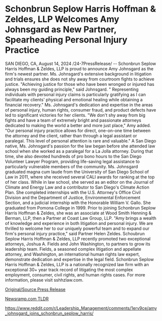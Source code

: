 # Schonbrun Seplow Harris Hoffman & Zeldes, LLP Welcomes Amy Johnsgard as New Partner, Spearheading Personal Injury Practice

SAN DIEGO, CA, August 14, 2024 /24-7PressRelease/ -- Schonbrun Seplow Harris Hoffman & Zeldes, LLP is proud to announce Amy Johnsgard as the firm's newest partner. Ms. Johnsgard's extensive background in litigation and trials ensures she does not shy away from courtroom fights to achieve justice.  "Achieving justice for those who have been wronged or injured has always been my guiding principle," said Johnsgard. " Representing individuals with personal injury claims is particularly gratifying as I can facilitate my clients' physical and emotional healing while obtaining a financial recovery."  Ms. Johnsgard's dedication and expertise in the areas of personal injury, human rights, consumer fraud, and product defects have led to significant victories for her clients.  "We don't shy away from big fights and have a team of extremely bright and passionate attorneys dedicated to making the world a better and more just place," Amy added. "Our personal injury practice allows for direct, one-on-one time between the attorney and the client, rather than through a legal assistant or paralegal. This level of personal attention is rare and valuable."  A San Diego native, Ms. Johnsgard's passion for the law began before she attended law school when she worked as a paralegal for a La Jolla attorney. During that time, she also devoted hundreds of pro bono hours to the San Diego Volunteer Lawyer Program, providing life-saving legal assistance to particularly vulnerable members of the community.  Ms. Johnsgard graduated magna cum laude from the University of San Diego School of Law in 2011, where she received several CALI awards for ranking at the top of her class. While in law school, she served as an editor on the Journal of Climate and Energy Law and a contributor to San Diego's Climate Action Plan. She completed internships with the U.S. Attorney's Office Civil Division and the Department of Justice, Environmental Enforcement Section, and a judicial internship with the Honorable William V. Gallo. She graduated from Pomona College in 1999. Prior to joining Schonbrun Seplow Harris Hoffman & Zeldes, she was an associate at Wood Smith Henning & Berman, LLP, then a Partner at Coast Law Group, LLP.  "Amy brings a wealth of knowledge and experience in both litigation and personal injury. We are thrilled to welcome her to our uniquely powerful team and to expand our firm's personal injury practice," said Partner Helen Zeldes.  Schoubrun Seplow Harris Hoffman & Zeldes, LLP recently promoted two exceptional attorneys, Joshua A. Fields and John Washington, to partners to grow its leadership team. Fields, a seasoned complex litigation and appellate attorney, and Washington, an international human rights law expert, demonstrate dedication and expertise in the legal field.  Schonbrun Seplow Harris Hoffman & Zeldes, LLP is a nationally recognized law firm with an exceptional 30+ year track record of litigating the most complex employment, consumer, civil rights, and human rights cases. For more information, please visit sshhzlaw.com. 

[Original/Source Press Release](https://www.24-7pressrelease.com/press-release/513357/schonbrun-seplow-harris-hoffman-zeldes-llp-welcomes-amy-johnsgard-as-new-partner-spearheading-personal-injury-practice)
                    

[Newsramp.com TLDR](None) 

https://www.reddit.com/r/Leadership_Management/comments/1erv9ce/amy_johnsgard_joins_schonbrun_seplow_harris/